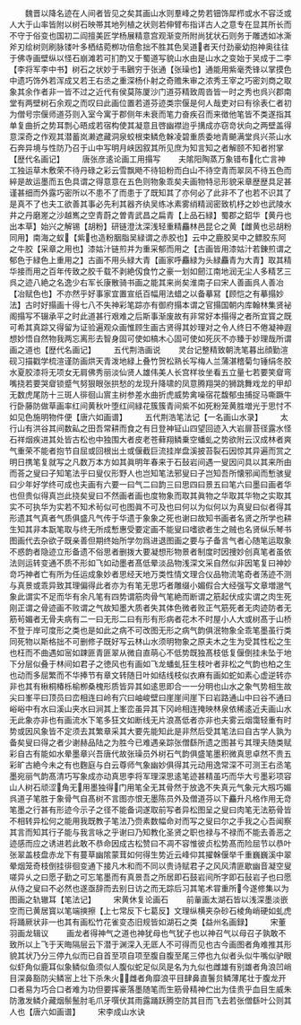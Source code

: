 <!-- { "loadSidebar": true } -->
　　魏晋以降名迹在人间者皆见之矣其画山水则羣峰之势若钿饰犀栉或水不容泛或人大于山率皆附以树石映帯其地列植之状则若伸臂布指详古人之意专在显其所长而不守于俗变也国初二阎擅美匠学杨展精意宫观渐变所附尚犹状石则务于雕透如冰澌斧刃绘树则刷脉镂叶多栖结菀栁功倍愈拙不胜其色吴道者天付劲豪幼抱神奥往往于佛寺画壁纵以怪石崩滩若可扪酌又于蜀道写貌山水由是山水之变始于吴成于二李【李将军李中书】树石之状妙于韦鶠穷于张通【张璪也】通能用紫毫秃锋以掌摸色中遗巧饰外若浑成又若王右丞之重深杨仆射之奇赡朱审之浓秀王宰之巧密刘商之取象其余作者非一皆不过之近代有侯莫陈厦沙门道芬精致周沓皆一时之秀也呉兴郡南堂有两壁树石余观之而叹曰此画位置若道芬迹类宗偃是何人哉吏对曰有徐表仁者初为僧号宗偃师道芬则入室今寓于郡侧年未衰而笔力奋疾召而来徴他笔皆不类遂指其单复曲折之势耳剽心晤成若宿构使其凝意且啓幽襟迨乎搆成亦窃竒状向之两壁盖得意深奇之作观其潜蓄岚濑遮藏洞泉蛟根束鳞危榦凌碧重质委地青飇满堂呉兴茶山水石奔异境与性防乃召于山中写明月峡因叙其所见庶为知言知之者解颐不知者拊掌【歴代名画记】
　　唐张彦逺论画工用搨写
　　夫隂阳陶蒸万象错布化亡言神工独运草木敷荣不待丹碌之彩云雪飘飏不待铅粉而白山不待空青而翠凤不待五色而綷是故运墨而五色具谓之得意意在五色则物象乖矣夫画物特忌形貌采章歴歴具足甚谨甚细而外露巧密所以不患不了而患于了既知其了亦何必了此非不了也若不识其了是真不了也夫工欲善其事必先利其器齐纨吴练冰素雾绡精润密致机杼之妙也武陵水井之丹磨嵳之沙越嶲之空青蔚之曽青武昌之扁青【上品石緑】蜀郡之鉊华【黄丹也出本草】始兴之解锡【胡粉】研链澄汰深浅轻重精麤林邑昆仑之黄【雌黄也忌胡粉同用】南海之蚁【紫也造粉胭脂吴緑谓之赤胶也】云中之鹿胶吴中之鳔胶东阿之牛胶【采章之用也】漆姑汁链煎并为重采郁而用之【古画皆用漆姑汁若錬煎谓之郁色于緑色上重用之】古画不用头緑大青【画家呼麤緑为头緑麤青为大青】取其精华接而用之百年传致之胶千载不剥絶仭食竹之豪一划如劒江南地润无尘人多精艺三呉之迹八絶之名逸少右军长康散骑书画之能其来尚矣淮南子曰宋人善画呉人善冶【冶赋色也】不亦然乎好事家宜置宣纸百幅用法蜡之以备摹冩【顾恺之有摹搨妙法】古时好搨画十得七八不失神彩笔踪亦有御府搨本谓之官搨国朝内库翰林集贤袐阁搨写不辍承平之时此道甚行艰难之后斯事渐废故有非常好本搨得之者所宜寳之既可希其真踪又得留为证验遍观众画惟顾生画古贤得其妙理对之令人终日不倦凝神遐想妙悟自然物我两忘离形去智身固可使如槁木心固可使如死灰不亦臻于妙理哉所谓画之道也【歴代名画记】
　　五代荆浩画说
　　灵台记整精致朝洗笔暮出顔勤渲砚习描戳学梳渲谨防画烘天青泼地緑上叠竹贺松熟长写梅人兰蒲湛稽菊匀锤绢冬胶水夏胶漆将无项女无肩佛秀丽淡仙贤人雄伟美人长宫样妆坐看五立量七若要笑睂弯嘴挠若要哭睂锁蹙气努狠眼张拱愁的龙现升降啸的凤意腾翔哭的狮跳舞戏龙的甲却无数虎尾防十三斑人徘徊山賔主树参差水曲折虎威势禽噪宿花馥郁虫捕捉马嘶蹶牛行卧藤防做草画率红间黄秋叶堕红间緑花簇簇青间紫不如死粉笼黄胜増光于思忖不如见色施明物件便【唐六如画谱】
　　五代荆浩笔法记【一名画山水录】
　　太行山有洪谷其间数畆之田吾常耕而食之有日登神钲山四望回迹入大岩扉苔径露水怪石祥烟疾进其处皆古松也中独围大者皮老苍藓翔鳞乗空蟠虬之势欲附云汉成林者爽气重荣不能者抱节自屈或回根出土或偃截巨流挂岸盘溪披苔裂石因惊其异遍而赏之明日携笔复就写之凡数万本方如其眞明年春来于石鼔岩间遇一叟因问具以其来所由而荅之叟曰子知笔法乎曰叟仪形野人也岂知笔法邪叟曰子岂知吾所懐邪闻而慙骇叟曰少年好学终可成也夫画有六要一曰气二曰韵三曰思四曰景五曰笔六曰墨曰画者华也但贵似得真岂此挠矣叟曰不然画者画也度物象而取其眞物之华取其华物之实取其实不可执华为实若不知术茍似可也图眞不可及也曰何以为似何以为真叟曰似者得其形遗其气真者气质俱盛凡气传于华遗于象象之死也谢曰故知书画者名贤之所学也耕生知其非本翫笔取与终无所成慙惠受要定画不能叟曰嗜欲者生之贼也名贤纵乐琴书图画代去杂欲子既亲善但期终始所学勿爲进退图画之要与子备言气者心随笔运取象不惑韵者隐迹立形备遗不俗思者删拨大要凝想形物景者制度时因捜妙创真笔者虽依法则运转变通不质不形如飞如动墨者髙低晕淡品物浅深文采自然似非因笔复曰神妙竒巧神者亡有所为任运成象妙者思经天地万类性情文理合仪品物流笔奇者荡迹不测与真景或乖异致其理偏得此者亦为有笔无思巧者雕缀小媚假合大经强写文章増邈气象此谓实不足而华有余凡笔有四势谓筋肉骨气笔絶而断谓之筋起伏成实谓之肉生死刚正谓之骨迹画不败谓之气故知墨大质者失其体色微者败正气筋死者无肉迹防者无筋茍媚者无骨夫病有二一曰无形二曰有形有形病者花木不时屋小人大或树髙于山桥不登于岸可度形之类也是如此之病不可改图无形之病气韵俱泯物象全乖笔墨虽行类同死物以斯格拙不可删修子既好写云林山水须明物象之原夫木之生为受其性松之生也枉而不曲遇如宻如踈匪青匪翠从微自直萌心不低势既独髙枝低复偃倒挂未坠于地下分层似叠于林间如君子之徳风也有画如飞龙蟠虬狂生枝叶者非松之气韵也柏之生也动而多屈繁而不华捧节有章文转随日叶如结线枝似衣麻有画如蛇如素心虚逆转亦非也其有楸桐椿栎榆栁桑槐形质皆异其如逺思即合一一分明也山水之象气势相生故尖曰峯平曰顶员曰峦相连曰岭有穴曰岫峻壁曰崖崖间崖下曰岩路通山中曰谷不通曰峪峪中有水曰溪山夹水曰涧其上峯峦虽异其下冈岭相连掩映林泉依稀逺近夫画山水无此象亦非也有画流水下笔多狂文如断线无片浪髙低者亦非也夫雾云烟霭轻重有时势或因风象皆不定须去其繁章采其大要先能知此是非然后受其笔法曰自古学人孰为备矣叟曰得之者少谢赫品陆之为胜今已难遇亲踪张僧繇所遗之图甚亏其理夫随类赋彩自古有能如水晕墨章兴吾唐代故张璪员外树石气韵俱盛笔墨积微真思卓然不贵五彩旷古絶今未之有也麴庭与白云尊师气象幽妙俱得其元动用逸常深不可测王右丞笔墨宛丽气韵髙清巧写象成亦动真思李将军理深思逺笔迹甚精虽巧而华大亏墨彩项容山人树石顽涩角无用墨独得门用笔全无其骨然于放逸不失真元气象元大剏巧媚呉道子笔胜于象骨气自髙树不言图亦恨无墨陈员外及僧道芬以下麤升凡格作用无竒笔墨之行甚有形迹今示子之径不能备词遂取前写者异松图呈之叟曰肉笔无法筋骨皆不相转异松何之能用我既教子笔法乃赍素数幅命对而写之叟曰尔之手我之心吾闻察其言而知其行子能与我言咏之乎谢曰乃知教化圣贤之职也禄与不禄而不能去善恶之迹感而应之诱进若此敢不恭命因成古松赞曰不凋不容惟彼贞松势髙而险屈节以恭叶张翠盖枝盘赤龙下有蔓草幽隂蒙茸如何得生势近云峰仰其擢榦偃举千重巍巍溪中翠晕烟笼奇枝倒挂徘徊变通下接凡木和而不同以贵诗赋君子之风风清匪歇幽音凝空叟嗟异乆之曰愿子勤之可忘笔墨而有真景吾之所居即石鼓岩间所字即石鼔岩子也曰愿从侍之叟曰不必然也遂亟辞而去别日访之而无踪后习其笔术甞重所今遂修集以为图画之轨辙耳【笔法记】
　　宋黄休复论画石
　　前軰画太湖石皆以浅深墨淡嵌空而已黄居寳以笔端摤擦【上七常反下七葛反】文理纵横夹杂砂石棱角峭硬如虬虎将踊厥状非一也其有画松竹花雀变态旧规皆如湖石之类【益州名画録】
　　宋董羽画龙辑议
　　画龙者得神气之道也神犹母也气犹子也以神召气以母召子孰敢不致所以上飞于天晦隔层云下潜于渊深入无厎人不可得而见也古今画图者角难推其形貌其状乃分三停九似而已自首至项自项至腹自腹至尾三停也九似者头似牛嘴似驴眼似虾角似鹿耳似象鳞似鱼须似人腹似蛇足似凤是名为九似也雌雄有别雄者角浪凹峭目深鼻豁防尖鳞宻上壮下杀朱火雌者角靡浪平目肆鼻直鬐贠鳞薄尾壮于腹龙开口者易为巧合口者难为功但要挥豪落墨随笔而生筋骨精神伫出为佳贵乎血目生威朱防激发鳞介藏烟鬃鬛肘毛爪牙噀伏其雨露踊跃腾空防其目而飞去若张僧繇叶公则其人也【唐六如画谱】
　　宋李成山水诀
